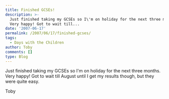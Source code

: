 ```yaml
---
title: Finished GCSEs!
description: >-
  Just finished taking my GCSEs so I\'m on holiday for the next three months.
  Very happy! Got to wait till...
date: '2007-06-17'
permalink: /2007/06/17/finished-gcses/
tags:
  - Days with the Children
author: Toby
comments: []
type: Blog
---
```


Just finished taking my GCSEs so I\'m on holiday for the next three
months. Very happy! Got to wait till August until I get my results
though, but they were quite easy.

Toby

